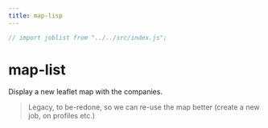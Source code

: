 ```yaml
---
title: map-lisp
---
```


```js
// import joblist from "../../src/index.js";
```

# map-list

Display a new leaflet map with the companies.

> Legacy, to be-redone, so we can re-use the map better (create a new
> job, on profiles etc.)

